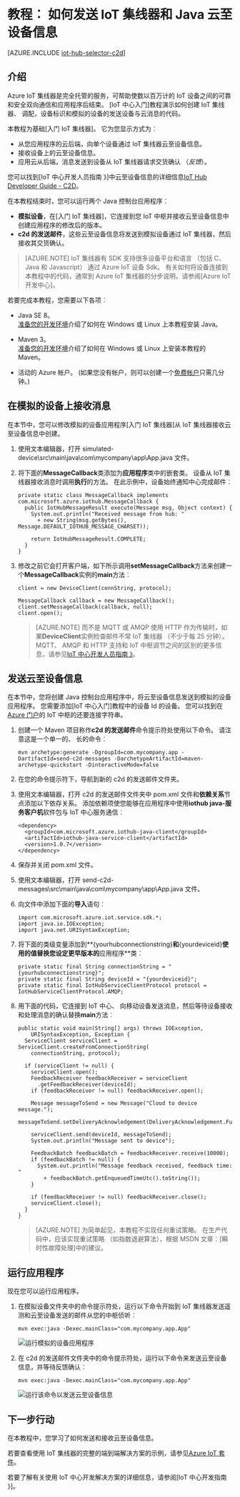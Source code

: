 <properties
    pageTitle="发送 IoT 中枢云至设备信息 |Microsoft Azure"
    description="按照本教程来学习如何将 Java 中使用 Azure IoT 集线器的云至设备消息发送。"
    services="iot-hub"
    documentationCenter="java"
    authors="dominicbetts"
    manager="timlt"
    editor=""/>

<tags
     ms.service="iot-hub"
     ms.devlang="java"
     ms.topic="article"
     ms.tgt_pltfrm="na"
     ms.workload="na"
     ms.date="09/13/2016"
     ms.author="dobett"/>

# <a name="tutorial-how-to-send-cloud-to-device-messages-with-iot-hub-and-java"></a>教程︰ 如何发送 IoT 集线器和 Java 云至设备信息

[AZURE.INCLUDE [iot-hub-selector-c2d](../../includes/iot-hub-selector-c2d.md)]

## <a name="introduction"></a>介绍

Azure IoT 集线器是完全托管的服务，可帮助使数以百万计的 IoT 设备之间的可靠和安全双向通信和应用程序后结束。 [IoT 中心入门]教程演示如何创建 IoT 集线器、 调配，设备标识和模拟的设备的发送设备与云消息的代码。

本教程为基础[入门 IoT 集线器]。 它为您显示方式为︰

- 从您应用程序的云后端，向单个设备通过 IoT 集线器云至设备信息。
- 接收设备上的云至设备信息。
- 应用云从后端，消息发送到设备从 IoT 集线器请求交货确认 （*反馈*）。

您可以找到[IoT 中心开发人员指南 》]中云至设备信息的详细信息[IoT Hub Developer Guide - C2D]。

在本教程结束时，您可以运行两个 Java 控制台应用程序︰

* **模拟设备**，在[入门 IoT 集线器]，它连接到您 IoT 中枢并接收云至设备信息中创建应用程序的修改后的版本。
* **c2d 的发送邮件**，这些云至设备信息将发送到模拟设备通过 IoT 集线器，然后接收其交货确认。

> [AZURE.NOTE] IoT 集线器有 SDK 支持很多设备平台和语言 （包括 C、 Java 和 Javascript） 通过 Azure IoT 设备 Sdk。 有关如何将设备连接到本教程中的代码，通常到 Azure IoT 集线器的分步说明，请参阅[Azure IoT 开发中心]。

若要完成本教程，您需要以下各项︰

+ Java SE 8。 <br/> [准备您的开发环境][lnk-dev-setup]介绍了如何在 Windows 或 Linux 上本教程安装 Java。

+ Maven 3。  <br/> [准备您的开发环境][lnk-dev-setup]介绍了如何在 Windows 或 Linux 上安装本教程的 Maven。

+ 活动的 Azure 帐户。 (如果您没有帐户，则可以创建一个[免费帐户][lnk-free-trial]只需几分钟。)

## <a name="receive-messages-on-the-simulated-device"></a>在模拟的设备上接收消息

在本节中，您可以修改模拟的设备应用程序[入门 IoT 集线器]从 IoT 集线器接收云至设备信息中创建。

1. 使用文本编辑器，打开 simulated-device\src\main\java\com\mycompany\app\App.java 文件。

2. 将下面的**MessageCallback**类添加为**应用程序**类中的嵌套类。 设备从 IoT 集线器接收消息时调用**执行**的方法。 在此示例中，设备始终通知中心完成邮件︰

    ```
    private static class MessageCallback implements
    com.microsoft.azure.iothub.MessageCallback {
      public IotHubMessageResult execute(Message msg, Object context) {
        System.out.println("Received message from hub: "
          + new String(msg.getBytes(), Message.DEFAULT_IOTHUB_MESSAGE_CHARSET));

        return IotHubMessageResult.COMPLETE;
      }
    }
    ```

3. 修改之前它会打开客户端，如下所示调用**setMessageCallback**方法来创建一个**MessageCallback**实例的**main**方法︰

    ```
    client = new DeviceClient(connString, protocol);

    MessageCallback callback = new MessageCallback();
    client.setMessageCallback(callback, null);
    client.open();
    ```

    > [AZURE.NOTE] 而不是 MQTT 或 AMQP 使用 HTTP 作为传输时，如果**DeviceClient**实例检查邮件不常 IoT 集线器 （不少于每 25 分钟）。 MQTT、 AMQP 和 HTTP 支持和 IoT 中枢调节之间的区别的更多信息，请参见[IoT 中心开发人员指南 》][IoT Hub Developer Guide - C2D]。

## <a name="send-a-cloud-to-device-message"></a>发送云至设备信息

在本节中，您将创建 Java 控制台应用程序中，将云至设备信息发送到模拟的设备应用程序。 您需要添加[IoT 中心入门]教程中的设备 Id 的设备。 您可以找到在[Azure 门户]的 IoT 中枢的还要连接字符串。

1. 创建一个 Maven 项目称作**c2d 的发送邮件**命令提示符处使用以下命令。 请注意这是一个单一的、 长的命令︰

    ```
    mvn archetype:generate -DgroupId=com.mycompany.app -DartifactId=send-c2d-messages -DarchetypeArtifactId=maven-archetype-quickstart -DinteractiveMode=false
    ```

2. 在您的命令提示符下，导航到新的 c2d 的发送邮件文件夹。

3. 使用文本编辑器，打开 c2d 的发送邮件文件夹中 pom.xml 文件和**依赖关系**节点添加以下依存关系。 添加依赖项使您能够在应用程序中使用**iothub java-服务客户机**软件包与 IoT 中心服务通信︰

    ```
    <dependency>
      <groupId>com.microsoft.azure.iothub-java-client</groupId>
      <artifactId>iothub-java-service-client</artifactId>
      <version>1.0.7</version>
    </dependency>
    ```

4. 保存并关闭 pom.xml 文件。

5. 使用文本编辑器，打开 send-c2d-messages\src\main\java\com\mycompany\app\App.java 文件。

6. 向文件中添加下面的**导入**语句︰

    ```
    import com.microsoft.azure.iot.service.sdk.*;
    import java.io.IOException;
    import java.net.URISyntaxException;
    ```

7. 将下面的类级变量添加到**{yourhubconnectionstring}**和**{yourdeviceid}**使用的值替换您设定更早版本的**应用程序**类︰

    ```
    private static final String connectionString = "{yourhubconnectionstring}";
    private static final String deviceId = "{yourdeviceid}";
    private static final IotHubServiceClientProtocol protocol = IotHubServiceClientProtocol.AMQP;
    ```
    
8. 用下面的代码，它连接到 IoT 中心、 向移动设备发送消息，然后等待设备接收和处理消息的确认替换**main**方法︰

    ```
    public static void main(String[] args) throws IOException,
        URISyntaxException, Exception {
      ServiceClient serviceClient = ServiceClient.createFromConnectionString(
        connectionString, protocol);
      
      if (serviceClient != null) {
        serviceClient.open();
        FeedbackReceiver feedbackReceiver = serviceClient
          .getFeedbackReceiver(deviceId);
        if (feedbackReceiver != null) feedbackReceiver.open();

        Message messageToSend = new Message("Cloud to device message.");
        messageToSend.setDeliveryAcknowledgement(DeliveryAcknowledgement.Full);

        serviceClient.send(deviceId, messageToSend);
        System.out.println("Message sent to device");

        FeedbackBatch feedbackBatch = feedbackReceiver.receive(10000);
        if (feedbackBatch != null) {
          System.out.println("Message feedback received, feedback time: "
            + feedbackBatch.getEnqueuedTimeUtc().toString());
        }

        if (feedbackReceiver != null) feedbackReceiver.close();
        serviceClient.close();
      }
    }
    ```

    > [AZURE.NOTE] 为简单起见，本教程不实现任何重试策略。 在生产代码中，应该实现重试策略 （如指数退避算法），根据 MSDN 文章︰[瞬时性故障处理]中的建议。

## <a name="run-the-applications"></a>运行应用程序

现在您可以运行应用程序。

1. 在模拟设备文件夹中的命令提示符处，运行以下命令开始到 IoT 集线器发送遥测和云至设备发送的邮件从您的中枢侦听︰

    ```
    mvn exec:java -Dexec.mainClass="com.mycompany.app.App" 
    ```

    ![运行模拟的设备应用程序][img-simulated-device]

2. 在 c2d 的发送邮件文件夹中的命令提示符处，运行以下命令来发送云至设备信息，并等待反馈确认︰

    ```
    mvn exec:java -Dexec.mainClass="com.mycompany.app.App"
    ```

    ![运行该命令以发送云至设备信息][img-send-command]

## <a name="next-steps"></a>下一步行动

在本教程中，您学习了如何发送和接收云至设备信息。 

若要查看使用 IoT 集线器的完整的端到端解决方案的示例，请参见[Azure IoT 套件]。

若要了解有关使用 IoT 中心开发解决方案的详细信息，请参阅[IoT 中心开发指南 》]。


<!-- Images -->
[img-simulated-device]: media/iot-hub-java-java-c2d/receivec2d.png
[img-send-command]:  media/iot-hub-java-java-c2d/sendc2d.png
<!-- Links -->

[开始使用 IoT 集线器]: iot-hub-java-java-getstarted.md
[IoT Hub Developer Guide - C2D]: iot-hub-devguide-messaging.md
[IoT 中心开发指南]: iot-hub-devguide.md
[Azure IoT 开发人员中心]: http://www.azure.com/develop/iot
[lnk-free-trial]: http://azure.microsoft.com/pricing/free-trial/
[lnk-dev-setup]: https://github.com/Azure/azure-iot-sdks/blob/master/doc/get_started/java-devbox-setup.md
[瞬时故障处理]: https://msdn.microsoft.com/library/hh680901(v=pandp.50).aspx
[Azure 门户]: https://portal.azure.com
[Azure IoT 套件]: https://azure.microsoft.com/documentation/suites/iot-suite/